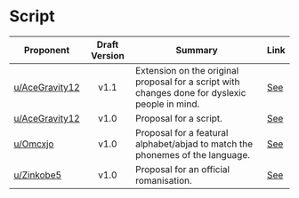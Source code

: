# Script

| Proponent                                                 | Draft Version | Summary                                                                                                                                                                                                                                                                                 | Link                                                                                                                     |
| --------------------------------------------------------- | :-----------: | --------------------------------------------------------------------------------------------------------------------------------------------------------------------------------------------------------------------------------------------------------------------------------------- | ------------------------------------------------------------------------------------------------------------------------ |
| [u/AceGravity12](https://www.reddit.com/u/AceGravity12)             |     v1.1      | Extension on the original proposal for a script with changes done for dyslexic people in mind.  | [See](https://www.reddit.com/r/EncapsulatedLanguage/comments/i0bt2w/potential_hopefully_dyslexic_fteindly_alphabet/)    |
| [u/AceGravity12](https://www.reddit.com/u/AceGravity12)             |     v1.0      | Proposal for a script.  | [See](https://www.reddit.com/r/EncapsulatedLanguage/comments/hzgm5v/potential_alphabet/)    |
| [u/Omcxjo](https://www.reddit.com/u/Omcxjo)             |     v1.0      | Proposal for a featural alphabet/abjad to match the phonemes of the language.                                                                                                                                                                                     | [See](https://www.reddit.com/r/EncapsulatedLanguage/comments/hy2voy/native_featural_script_proposal/)    |
| [u/Zinkobe5](https://www.reddit.com/u/Zinkobe5)             |     v1.0      | Proposal for an official romanisation.                                                                                                                                                                                           | [See](https://www.reddit.com/r/EncapsulatedLanguage/comments/hu8m8q/proposal_for_letters_in_the_latin_system/)    |